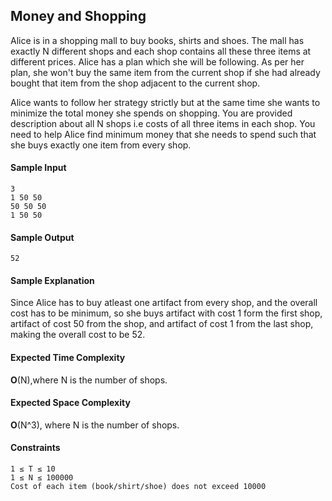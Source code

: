 ## **Money and Shopping**

Alice is in a shopping mall to buy books, shirts and shoes. The mall has exactly N different shops and each shop contains all these three items at different prices. Alice has a plan which she will be following. As per her plan, she won't buy the same item from the current shop if she had already bought that item from the shop adjacent to the current shop.

Alice wants to follow her strategy strictly but at the same time she wants to minimize the total money she spends on shopping. You are provided description about all N shops i.e costs of all three items in each shop. You need to help Alice find minimum money that she needs to spend such that she buys exactly one item from every shop.



#### **Sample Input**
	3
	1 50 50
	50 50 50
	1 50 50
	

#### **Sample Output**
	52

#### **Sample Explanation**
Since Alice has to buy atleast one artifact from every shop, and the overall cost has to be minimum, so she buys artifact with cost 1 form the first shop, artifact of cost 50 from the shop, and artifact of cost 1 from the last shop, making the overall cost to be 52.

#### **Expected Time Complexity**
__O__(N),where N is the number of shops. 

#### **Expected Space Complexity**
__O__(N^3), where N is the number of shops.  

#### **Constraints**
	1 ≤ T ≤ 10
	1 ≤ N ≤ 100000
	Cost of each item (book/shirt/shoe) does not exceed 10000


